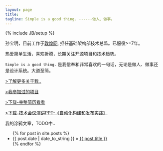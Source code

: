 ```yaml
---
layout: page
title:  
tagline: Simple is a good thing. ------做人、做事。
---
```

{% include JB/setup %}

孙宝明，目前工作于[敦煌网](http://www.dhgate.com), 担任基础架构部技术总监。已服役>=7年。  

热爱简单生活，喜欢折腾，长期关注开源项目和技术趋势。

`Simple is a good thing.` 是我信奉和非常喜欢的一句话，无论是做人、做事还是设计系统。大道至简。



<p> <a class="btn" href="/about.html">&gt;了解更多关于我..</a> </p>
<p> <a class="btn" href="/projects.html">&gt;我参加过的项目</a> </p>
<p> <a class="btn" href="http://baoming.b0.upaiyun.com/孙宝明简历.pdf">&gt;下载-完整简历看看</a> </p> 
<p> <a class="btn" href="http://baoming.b0.upaiyun.com/dhgate自动化构建和发布实践-final.pdf">&gt;下载-技术会议演讲PPT-《自动化构建和发布实践》</a> </p> 

<p>我的涂鸦文章，TODO中..</p>

<ul class="posts">
  {% for post in site.posts %}
    <li><span>{{ post.date | date_to_string }}</span> &raquo; <a href="{{ BASE_PATH }}{{ post.url }}">{{ post.title }}</a></li>
  {% endfor %}
</ul>

